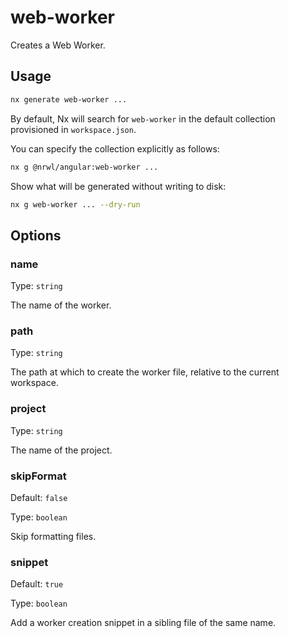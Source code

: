 # web-worker

Creates a Web Worker.

## Usage

```bash
nx generate web-worker ...
```

By default, Nx will search for `web-worker` in the default collection provisioned in `workspace.json`.

You can specify the collection explicitly as follows:

```bash
nx g @nrwl/angular:web-worker ...
```

Show what will be generated without writing to disk:

```bash
nx g web-worker ... --dry-run
```

## Options

### name

Type: `string`

The name of the worker.

### path

Type: `string`

The path at which to create the worker file, relative to the current workspace.

### project

Type: `string`

The name of the project.

### skipFormat

Default: `false`

Type: `boolean`

Skip formatting files.

### snippet

Default: `true`

Type: `boolean`

Add a worker creation snippet in a sibling file of the same name.
